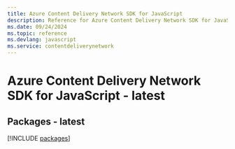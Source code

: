 ```yaml
---
title: Azure Content Delivery Network SDK for JavaScript
description: Reference for Azure Content Delivery Network SDK for JavaScript
ms.date: 09/24/2024
ms.topic: reference
ms.devlang: javascript
ms.service: contentdeliverynetwork
---
```

# Azure Content Delivery Network SDK for JavaScript - latest
## Packages - latest
[!INCLUDE [packages](content-delivery-network-index.md)]
